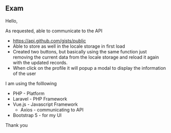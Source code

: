 ## Exam 

Hello, 

As requested, able to communicate to the API 

- https://api.github.com/gists/public
- Able to store as well in the locale storage in first load 
- Created two buttons, but basically using the same function just removing the current data from the locale storage and reload it again with the updated records.
- When click on the profile it will popup a modal to display the information of the user 

I am using the folllowing 

- PHP - Platform 
- Laravel - PHP Framework 
- Vue.js - Javascript Framework 
	- Axios - communicating to API 
- Bootstrap 5 - for my UI 

Thank you
